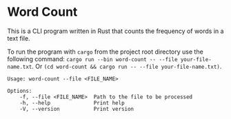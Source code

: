 # Word Count

This is a CLI program written in Rust that counts the frequency of words in a text file.

To run the program with `cargo` from the project root directory use the following command: `cargo run --bin word-count -- --file your-file-name.txt`.
Or `(cd word-count && cargo run -- --file your-file-name.txt)`.

```
Usage: word-count --file <FILE_NAME>

Options:
    -f, --file <FILE_NAME>  Path to the file to be processed
    -h, --help              Print help
    -V, --version           Print version
```

